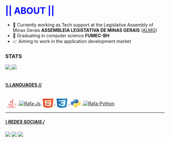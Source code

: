 <h1 style="color:blue;"><b>|| ABOUT ||</b></h1>




- 🔭 Currently working as Tech support at the Legislative Assembly of Minas Gerais <b>ASSEMBLEIA LEGISTATIVA DE MINAS GERAIS</b> (<a href= "https://www.almg.gov.br/" target="_blank">ALMG</a>)
- 🌱 Graduating in computer science <b>FUMEC-BH</b>
- 📈 Aiming to work in the application development market


<h3> <b>STATS</b></h3>

<div>
  <a href="https://github.com/LeoBarbosa08">
  <img height="165em" src="https://github-readme-stats.vercel.app/api?username=LeoBarbosa08&show_icons=true&theme=dark&include_all_commits=true&count_private=true"/>
  <img height="165em" src="https://github-readme-stats.vercel.app/api/top-langs/?username=LeoBarbosa08&layout=compact&langs_count=7&theme=dark"/>
</div>
  
  
<br>
<h4>\\ LANGUAGES //</h4>
  <div style="display: inline_block"><br>
  <img align="center" alt="Rafa-Js" height="30" width="40" src="https://raw.githubusercontent.com/devicons/devicon/master/icons/java/java-plain.svg">
   <img align="center" alt="Rafa-Js" height="30" width="40" src="https://cdn.jsdelivr.net/gh/devicons/devicon/icons/c/c-original.svg">
  <img align="center" alt="Rafa-HTML" height="30" width="40" src="https://raw.githubusercontent.com/devicons/devicon/master/icons/html5/html5-original.svg">
  <img align="center" alt="Rafa-CSS" height="30" width="40" src="https://raw.githubusercontent.com/devicons/devicon/master/icons/css3/css3-original.svg">
  <img align="center" alt="Rafa-Python" height="30" width="40" src="https://raw.githubusercontent.com/devicons/devicon/master/icons/python/python-original.svg">
  <img align="center" alt="Rafa-Python" height="30" width="40"src="https://cdn.jsdelivr.net/gh/devicons/devicon/icons/microsoftsqlserver/microsoftsqlserver-plain-wordmark.svg">
</div>


  



<hr>

 
 <h5>\ REDES SOCIAIS /</h5>
<div>
  <a href="https://instagram.com/leo_barbosa08" target="_blank"><img src="https://img.shields.io/badge/-Instagram-%23E4405F?style=for-the-badge&logo=instagram&logoColor=white" target="_blank"></a>
  <a href = "mailto:lsaidbar08@gmail.com"><img src="https://img.shields.io/badge/-Gmail-%23333?style=for-the-badge&logo=gmail&logoColor=white" target="_blank"></a>
  <a href="https://www.linkedin.com/in/leonardo-barbosa-6049a722b/" target="_blank"><img src="https://img.shields.io/badge/-LinkedIn-%230077B5?style=for-the-badge&logo=linkedin&logoColor=white" target="_blank"></a> 
  
</div>
